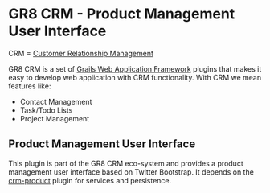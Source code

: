 # GR8 CRM - Product Management User Interface

CRM = [Customer Relationship Management](http://en.wikipedia.org/wiki/Customer_relationship_management)

GR8 CRM is a set of [Grails Web Application Framework](http://www.grails.org/)
plugins that makes it easy to develop web application with CRM functionality.
With CRM we mean features like:

- Contact Management
- Task/Todo Lists
- Project Management


## Product Management User Interface
This plugin is part of the GR8 CRM eco-system and provides a product management user interface based on Twitter Bootstrap.
It depends on the [crm-product](https://github.com/goeh/grails-crm-product) plugin for services and persistence.
